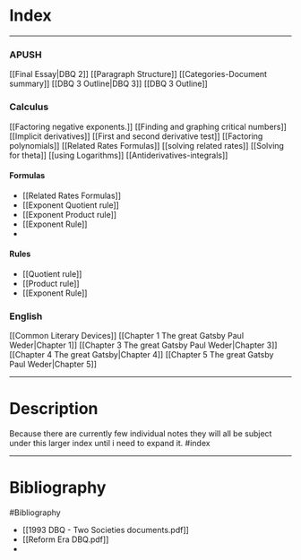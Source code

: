 # Index
---
### APUSH
[[Final Essay|DBQ 2]]
	[[Paragraph Structure]]
	[[Categories-Document summary]]
[[DBQ 3 Outline|DBQ 3]]
	[[DBQ 3 Outline]]
### Calculus
[[Factoring negative exponents.]]
[[Finding and graphing critical numbers]]
[[Implicit derivatives]]
[[First and second derivative test]]
[[Factoring polynomials]]
[[Related Rates Formulas]]
[[solving related rates]]
[[Solving for theta]]
[[using Logarithms]]
[[Antiderivatives-integrals]]

#### Formulas
- [[Related Rates Formulas]]
- [[Exponent Quotient rule]]
- [[Exponent Product rule]]
- [[Exponent Rule]]
- 

#### Rules
- [[Quotient rule]]
- [[Product rule]]
- [[Exponent Rule]]




### English
[[Common Literary Devices]]
[[Chapter 1 The great Gatsby Paul Weder|Chapter 1]]
[[Chapter 3 The great Gatsby Paul Weder|Chapter 3]]
[[Chapter 4 The great Gatsby|Chapter 4]]
[[Chapter 5 The great Gatsby Paul Weder|Chapter 5]]




---
# Description
Because there are currently few individual notes they will all be subject under this larger index until i need to expand it.
#index

---
# Bibliography 
#Bibliography 
- [[1993 DBQ - Two Societies documents.pdf]]
- [[Reform Era DBQ.pdf]]
- 